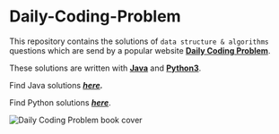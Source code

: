 # Daily-Coding-Problem

This repository contains the solutions of `data structure & algorithms` questions
which are send by a popular website **[Daily Coding Problem](https://www.dailycodingproblem.com/)**.



These solutions are written with **[Java](https://www.java.com/en/)** and **[Python3](https://www.python.org/)**.

Find Java solutions ***[here](https://github.com/iapurba/Daily-Coding-Problem/tree/main/java).*** 

Find Python solutions ***[here](https://github.com/iapurba/Daily-Coding-Problem/tree/main/python)***.


![Daily Coding Problem book cover](https://images-na.ssl-images-amazon.com/images/I/51njZEQKvKL.jpg)